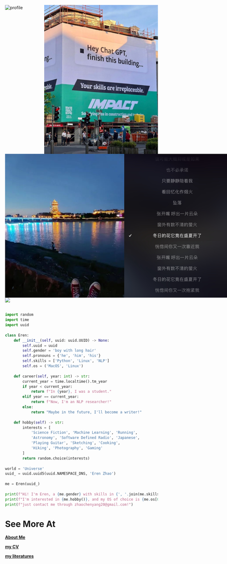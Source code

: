 <!-- [![Top Langs](https://github-readme-stats.vercel.app/api/top-langs/?username=zhaochenyang20&layout=compact)](https://github.com/Christmas/github-readme-stats)

[![Anurag's github stats](https://github-readme-stats.vercel.app/api?username=zhaochenyang20)](https://github.com/anuraghazra/github-readme-stats)
 -->
 

<div style="display:flex;">
  <img src="https://raw.githubusercontent.com/zhaochenyang20/ivue_wallpaper/main/github_readme/1.jpg" alt="profile" width="368" />
  <img src="https://raw.githubusercontent.com/zhaochenyang20/ivue_wallpaper/main/github_readme/4.jpg" alt="profile" width="375" />
</div>

<div style="display:flex;">
  <img src="https://raw.githubusercontent.com/zhaochenyang20/ivue_wallpaper/main/github_readme/3.jpg" alt="profile" width="393" height="473" />
  <img src="https://raw.githubusercontent.com/zhaochenyang20/ivue_wallpaper/main/github_readme/2.jpg" alt="profile" width="350" />
</div>


<div style="display:flex; flex-direction:row">
  <img src="https://github-readme-stats.vercel.app/api?username=zhaochenyang20" width="743">
</div>
 
```python

import random
import time
import uuid

class Eren:
    def __init__(self, uuid: uuid.UUID) -> None:
        self.uuid = uuid
        self.gender = 'boy with long hair'
        self.pronouns = {'he', 'him', 'his'}
        self.skills = ['Python', 'Linux', 'NLP']
        self.os = ('MacOS', 'Linux')

    def career(self, year: int) -> str:
        current_year = time.localtime().tm_year
        if year < current_year:
            return f"In {year}, I was a student."
        elif year == current_year:
            return f"Now, I'm an NLP researcher!"
        else:
            return "Maybe in the future, I'll become a writer!"

    def hobby(self) -> str:
        interests = [
            'Science Fiction', 'Machine Learning', 'Running',
            'Astronomy', 'Software Defined Radio', 'Japanese',
            'Playing Guitar', 'Sketching', 'Cooking',
            'Hiking', 'Photography', 'Gaming'
        ]
        return random.choice(interests)

world = 'Universe'
uuid_ = uuid.uuid5(uuid.NAMESPACE_DNS, 'Eren Zhao')

me = Eren(uuid_)

print(f"Hi! I'm Eren, a {me.gender} with skills in {', '.join(me.skills)}.")
print(f"I'm interested in {me.hobby()}, and my OS of choice is {me.os[0]}.")
print(f"just contact me through zhaochenyang20@gmail.com!")

```

# See More At

**[About Me](https://zhaochenyang20.github.io/about/)**

**[my CV](https://chenyangzhao.vercel.app/about)**

**[my literatures](https://chenyangzhao.vercel.app/)**


